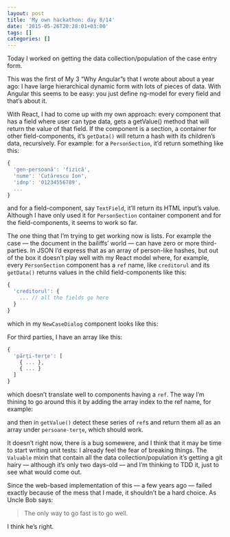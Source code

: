 ```yaml
---
layout: post
title: 'My own hackathon: day 8/14'
date: '2015-05-26T20:28:01+03:00'
tags: []
categories: []
---
```

Today I worked on getting the data collection/population of the case
entry form.

This was the first of My 3 “Why Angular”s that I wrote about about a
year ago: I have large hierarchical dynamic form with lots of pieces of
data. With Angular this seems to be easy: you just define ng-model for
every field and that’s about it.

With React, I had to come up with my own approach: every component that
has a field where user can type data, gets a getValue() method that will
return the value of that field. If the component is a section, a
container for other field-components, it’s `getData()` will return a hash
with its children’s data, recursively. For example: for a
`PersonSection`, it’d return something like this:

```js
{
  'gen-persoană': 'fizică',
  'nume': 'Cutărescu Ion',
  'idnp': '01234556789',
  ...
}
```

and for a field-component, say `TextField`, it’ll return its HTML
input’s value. Although I have only used it for `PersonSection`
container component and for the field-components, it seems to work so
far.

The one thing that I’m trying to get working now is lists. For example
the case — the document in the bailiffs’ world — can have zero or more
third-parties. In JSON I’d express that as an array of person-like
hashes, but out of the box it doesn’t play well with my React model
where, for example, every `PersonSection` component has a `ref` name,
like `creditorul` and its `getData()` returns values in the child
field-components like this:

```js
{
  'creditorul': {
    ... // all the fields go here
  }
}
```

which in my `NewCaseDialog` component looks like this:

For third parties, I have an array like this:

```js
{
  'părţi-terţe': [
    { ... },
    { ... }
  ]
}
```

which doesn’t translate well to components having a `ref`. The way I’m
thining to go around this it by adding the array index to the ref name,
for example:

and then in `getValue()` detect these series of `ref`s and return them
all as an array under `persoane-terţe`, which should work.

It doesn’t right now, there is a bug somewere, and I think that it may
be time to start writing unit tests: I already feel the fear of breaking
things. The `Valuable` mixin that contain all the data
collection/population it’s getting a git hairy — although it’s only two
days-old — and I’m thinking to TDD it, just to see what would come out.

Since the web-based implementation of this — a few years ago — failed
exactly because of the mess that I made, it shouldn’t be a hard choice.
As Uncle Bob says:

> The only way to go fast is to go well.

I think he’s right.

